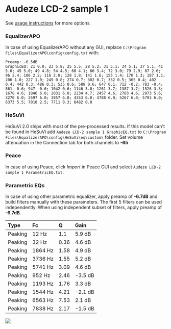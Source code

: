 # Audeze LCD-2 sample 1
See [usage instructions](https://github.com/jaakkopasanen/AutoEq#usage) for more options.

### EqualizerAPO
In case of using EqualizerAPO without any GUI, replace `C:\Program Files\EqualizerAPO\config\config.txt`
with:
```
Preamp: -6.5dB
GraphicEQ: 21 0.0; 23 5.8; 25 5.5; 28 5.2; 31 5.1; 34 5.1; 37 5.1; 41 5.0; 45 5.0; 49 4.8; 54 4.5; 60 4.1; 66 3.4; 72 3.0; 79 2.9; 87 2.6; 96 2.4; 106 2.2; 116 2.0; 128 1.8; 141 1.6; 155 1.4; 170 1.3; 187 1.1; 206 1.0; 227 1.0; 249 0.8; 274 0.7; 302 0.7; 332 0.5; 365 0.4; 402 0.4; 442 0.3; 486 0.3; 535 0.6; 588 0.6; 647 0.1; 712 -0.2; 783 -0.4; 861 -0.6; 947 -0.6; 1042 0.6; 1146 3.0; 1261 3.7; 1387 3.7; 1526 3.3; 1678 4.6; 1846 6.0; 2031 6.0; 2234 4.7; 2457 4.6; 2703 4.6; 2973 5.6; 3270 6.0; 3597 6.0; 3957 6.0; 4353 6.0; 4788 6.0; 5267 6.0; 5793 6.0; 6373 5.5; 7010 2.5; 7711 0.3; 8482 0.0
```

### HeSuVi
HeSuVi 2.0 ships with most of the pre-processed results. If this model can't be found in HeSuVi add
`Audeze LCD-2 sample 1 GraphicEQ.txt` to `C:\Program Files\EqualizerAPO\config\HeSuVi\eq\custom\` folder.
Set volume attenuation in the Connection tab for both channels to **-65**

### Peace
In case of using Peace, click *Import* in Peace GUI and select `Audeze LCD-2 sample 1 ParametricEQ.txt`.

### Parametric EQs
In case of using other parametric equalizer, apply preamp of **-6.7dB** and build filters manually
with these parameters. The first 5 filters can be used independently.
When using independent subset of filters, apply preamp of **-6.7dB**.

| Type    | Fc      |    Q | Gain    |
|:--------|:--------|:-----|:--------|
| Peaking | 12 Hz   | 1.1  | 5.9 dB  |
| Peaking | 32 Hz   | 0.36 | 4.6 dB  |
| Peaking | 1864 Hz | 1.58 | 4.9 dB  |
| Peaking | 3736 Hz | 1.55 | 5.2 dB  |
| Peaking | 5741 Hz | 3.09 | 4.6 dB  |
| Peaking | 952 Hz  | 2.46 | -3.5 dB |
| Peaking | 1193 Hz | 1.76 | 3.3 dB  |
| Peaking | 1544 Hz | 4.21 | -2.1 dB |
| Peaking | 6563 Hz | 7.53 | 2.1 dB  |
| Peaking | 7838 Hz | 2.17 | -1.5 dB |

![](https://raw.githubusercontent.com/jaakkopasanen/AutoEq/master/results/innerfidelity/sbaf-serious/Audeze%20LCD-2%20sample%201/Audeze%20LCD-2%20sample%201.png)